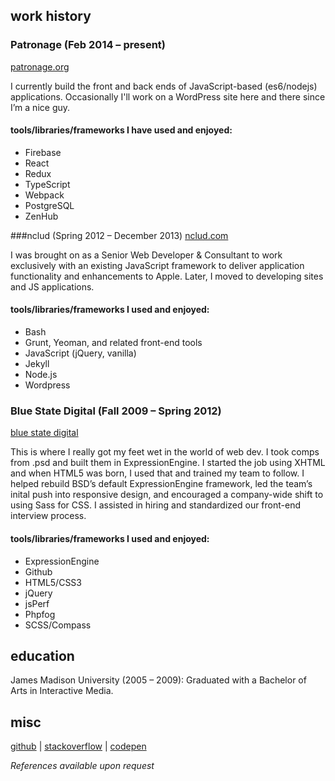 ## work history

### Patronage (Feb 2014 – present)
[patronage.org](https://patronage.org)

I currently build the front and back ends of JavaScript-based (es6/nodejs) applications. Occasionally I'll work on a WordPress site here and there since I’m a nice guy.

#### tools/libraries/frameworks I have used and enjoyed:
- Firebase
- React
- Redux
- TypeScript
- Webpack
- PostgreSQL
- ZenHub

###nclud (Spring 2012 – December 2013)
[nclud.com](https://nclud.com)

I was brought on as a Senior Web Developer & Consultant to work exclusively with an existing JavaScript framework to deliver application functionality and enhancements to Apple. Later, I moved to developing sites and JS applications.

#### tools/libraries/frameworks I used and enjoyed:
- Bash
- Grunt, Yeoman, and related front-end tools
- JavaScript (jQuery, vanilla)
- Jekyll
- Node.js
- Wordpress

### Blue State Digital (Fall 2009 – Spring 2012)
[blue state digital](https://bluestatedigital.com)

This is where I really got my feet wet in the world of web dev. I took comps from .psd and built them in ExpressionEngine. I started the job using XHTML and when HTML5 was born, I used that and trained my team to follow. I helped rebuild BSD’s default ExpressionEngine framework, led the team’s inital push into responsive design, and encouraged a company-wide shift to using Sass for CSS. I assisted in hiring and standardized our front-end interview process.

#### tools/libraries/frameworks I used and enjoyed:
- ExpressionEngine
- Github
- HTML5/CSS3
- jQuery
- jsPerf
- Phpfog
- SCSS/Compass

## education
James Madison University (2005 – 2009): Graduated with a Bachelor of Arts in Interactive Media.

## misc
[github](https://github.com/imjared) | [stackoverflow](https://stackoverflow.com/users/628699/imjared) | [codepen](https://codepen.io/imjared)

_References available upon request_
